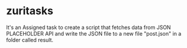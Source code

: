 # zuritasks 
It's an Assigned task to create a script that fetches data from JSON PLACEHOLDER API and write the JSON file to a new file "post.json"  in a folder called result.
